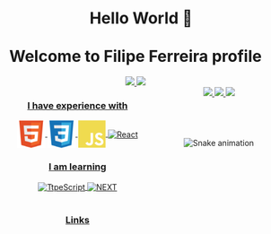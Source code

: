 <div align="center">
<h1> ‎ ‎ ‎  Hello World 👋 <br>
 <br>
 Welcome to Filipe Ferreira profile </h1>
 <div>
    <a href="https://github.com/Filipe-DLL">
    <img height="165em" src="https://github-readme-stats.vercel.app/api/top-langs/?username=Filipe-DLL&layout=compact&langs_count=6&theme=tokyonight"/>
    <img height="165em" src="https://github-readme-stats.vercel.app/api?username=Filipe-DLL&show_icons=true&theme=tokyonight&include_all_commits=true&count_private=true">
 </div>
  <div style="display: flex; justify-content: space-around">
 <div>
  
   ### I have experience with
  
  <div style="display: inline_block">
    <img align="center" alt="HTML" height="50" width="50" src="https://raw.githubusercontent.com/devicons/devicon/master/icons/html5/html5-original.svg">
    <img align="center" alt="CSS" height="50" width="50" src="https://raw.githubusercontent.com/devicons/devicon/master/icons/css3/css3-original.svg">
   <img align="center" alt="Js" height="50" width="50" src="https://raw.githubusercontent.com/devicons/devicon/master/icons/javascript/javascript-plain.svg">
    <img align="center" alt="React" height="55" width="55" src="https://cdn.jsdelivr.net/gh/devicons/devicon/icons/react/react-original-wordmark.svg">
  </div>
 </div>
 <div>
  
### I am learning

  <div style="display: inline_block"> 
    <img align="center" alt="TtpeScript" height="50" width="50" src="https://cdn.jsdelivr.net/gh/devicons/devicon/icons/typescript/typescript-original.svg">
    <img align="center" alt="NEXT" height="50" width="50" src="https://cdn.jsdelivr.net/gh/devicons/devicon/icons/nextjs/nextjs-original.svg">
  </div>
 </div>

 <div>
  <!--
### I'm interested in

 <div style="display: inline_block">
    
  </div>
 </div>
   -->
   </div>
 <br>
 
 ### Links
 <div>
  
  <a href="https://github.com/Filipe-DLL" target="_blank">
    <img src="https://img.shields.io/badge/-Github-000?style=for-the-badge&logo=Github&logoColor=white">
  </a>
  
  <a href="https://www.linkedin.com/in/filipe-dll" target="_blank">
    <img src="https://img.shields.io/badge/linkedin-%230077B5.svg?style=for-the-badge&logo=linkedin&logoColor=white">
  </a>
  
  <a href="https://discord.com/users/403682043373944852" target="_blank">
    <img src="https://img.shields.io/badge/Discord-%235865F2.svg?style=for-the-badge&logo=discord&logoColor=white">
  </a>
  
  ## ‎
   ![Snake animation](https://github.com/Filipe-DLL/Filipe-DLL/blob/output/github-contribution-grid-snake.svg)
 </div>
  
</div>
